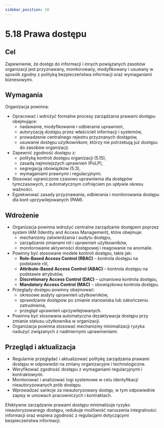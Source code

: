 ```yaml
---
sidebar_position: 18
---
```


# 5.18 Prawa dostępu

## Cel

Zapewnienie, że dostęp do informacji i innych powiązanych zasobów organizacji jest przyznawany, monitorowany, modyfikowany i usuwany w sposób zgodny z polityką bezpieczeństwa informacji oraz wymaganiami biznesowymi.

## Wymagania

Organizacja powinna:

- Opracować i wdrożyć formalne procesy zarządzania prawami dostępu obejmujące:
  - nadawanie, modyfikowanie i odbieranie uprawnień,
  - autoryzację dostępu przez właścicieli informacji i systemów,
  - prowadzenie centralnego rejestru przyznanych dostępów,
  - usuwanie dostępu użytkownikom, którzy nie potrzebują już dostępu do zasobów organizacji.
- Zapewnić zgodność dostępu z:
  - polityką kontroli dostępu organizacji (5.15),
  - zasadą najmniejszych uprawnień (PoLP),
  - segregacją obowiązków (5.3),
  - wymaganiami prawnymi i regulacyjnymi.
- Stosować ograniczone czasowo uprawnienia dla dostępów tymczasowych, z automatycznym cofnięciem po upływie okresu ważności.
- Egzekwować zasady przyznawania, odbierania i monitorowania dostępu dla kont uprzywilejowanych (PAM).

## Wdrożenie

- Organizacja powinna wdrożyć centralne zarządzanie dostępem poprzez system IAM (Identity and Access Management), które obejmuje:
  - mechanizmy zatwierdzania i audytu dostępu,
  - zarządzanie zmianami ról i uprawnień użytkowników,
  - monitorowanie aktywności dostępowej i reagowanie na anomalie.
- Powinny być stosowane modele kontroli dostępu, takie jak:
  - **Role-Based Access Control (RBAC)** – kontrola dostępu na podstawie ról,
  - **Attribute-Based Access Control (ABAC)** – kontrola dostępu na podstawie atrybutów,
  - **Discretionary Access Control (DAC)** – uznaniowa kontrola dostępu,
  - **Mandatory Access Control (MAC)** – obowiązkowa kontrola dostępu.
- Przeglądy dostępu powinny obejmować:
  - okresowe audyty uprawnień użytkowników,
  - sprawdzanie dostępów po zmianie stanowiska lub zakończeniu zatrudnienia,
  - przegląd uprawnień uprzywilejowanych.
- Powinna być stosowana automatyczna dezaktywacja dostępu przy zmianie statusu użytkownika w organizacji.
- Organizacja powinna stosować mechanizmy minimalizacji ryzyka nadużyć związanych z nadmiernymi uprawnieniami.

## Przegląd i aktualizacja

- Regularnie przeglądać i aktualizować politykę zarządzania prawami dostępu w odpowiedzi na zmiany organizacyjne i technologiczne.
- Weryfikować zgodność dostępu z wymaganiami regulacyjnymi i kontraktowymi.
- Monitorować i analizować logi systemowe w celu identyfikacji nieautoryzowanych prób dostępu.
- Wprowadzać sankcje za nieautoryzowany dostęp, w tym odpowiednie zapisy w umowach pracowniczych i kontraktach.

Efektywne zarządzanie prawami dostępu minimalizuje ryzyko nieautoryzowanego dostępu, redukuje możliwość naruszenia integralności informacji oraz wspiera zgodność z regulacjami dotyczącymi bezpieczeństwa informacji.
